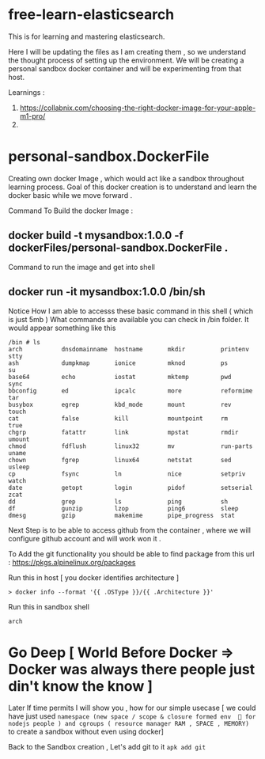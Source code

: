 # free-learn-elasticsearch
This is for learning and mastering elasticsearch.


Here I will be updating the files as I am creating them , so we understand the thought process of setting up the environment. 
We will be creating a personal sandbox docker container and will be experimenting from that host. 

Learnings : 
1. https://collabnix.com/choosing-the-right-docker-image-for-your-apple-m1-pro/
2. 
# personal-sandbox.DockerFile

Creating own docker Image , which would act like a sandbox throughout learning process. 
Goal of this docker creation is to understand and learn the docker basic while we move forward . 

Command To Build the docker Image : 
## docker build  -t mysandbox:1.0.0 -f dockerFiles/personal-sandbox.DockerFile .


Command to run the image and get into shell
## docker run -it mysandbox:1.0.0 /bin/sh


Notice How I am able to accesss these basic command in this shell ( which is just 5mb )
What commands are available you can check in /bin folder. It would appear something like this

```
/bin # ls
arch           dnsdomainname  hostname       mkdir          printenv       stty
ash            dumpkmap       ionice         mknod          ps             su
base64         echo           iostat         mktemp         pwd            sync
bbconfig       ed             ipcalc         more           reformime      tar
busybox        egrep          kbd_mode       mount          rev            touch
cat            false          kill           mountpoint     rm             true
chgrp          fatattr        link           mpstat         rmdir          umount
chmod          fdflush        linux32        mv             run-parts      uname
chown          fgrep          linux64        netstat        sed            usleep
cp             fsync          ln             nice           setpriv        watch
date           getopt         login          pidof          setserial      zcat
dd             grep           ls             ping           sh
df             gunzip         lzop           ping6          sleep
dmesg          gzip           makemime       pipe_progress  stat
```


Next Step is to be able to access github from the container , where we will configure github account 
and will work won it . 

To Add the git functionality you should be able to find package from this url : https://pkgs.alpinelinux.org/packages


Run this in host [ you docker identifies architecture ]
```
> docker info --format '{{ .OSType }}/{{ .Architecture }}'
```

Run this in sandbox shell 
```
arch
```



# Go Deep [ World Before Docker => Docker was always there people just din't know the know ]
Later If time permits I will show you , how for our simple usecase
[ we could have just used 
```namespace (new space / scope & closure formed env  🥇 for nodejs people ) and cgroups ( resource manager RAM , SPACE , MEMORY) ``` 
to create a sandbox without even using docker]




Back to the Sandbox creation , Let's add git to it 
``` apk add git ```